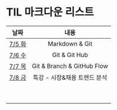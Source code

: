 # TIL 마크다운 리스트



|            날짜             |            내용            |
| :-------------------------: | :------------------------: |
| [7/5 화](markdown/220705.md) |       Markdown & Git       |
|    [7/6 수](markdown/220706.md)     |       Git & Git Hub        |
|    [7/7 목](markdown/220707.md)    | Git & Branch & GitHub Flow |
| [7/8 금](markdown/220708.md) | 특강 - 시장&채용 트랜드 분석 |
|                             |                            |
|                             |                            |
|                             |                            |
|                             |                            |
|                             |                            |
|                             |                            |
|                             |                            |
|                             |                            |
|                             |                            |

